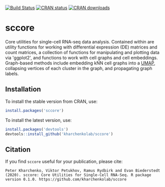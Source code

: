 [![Build Status](https://travis-ci.com/kharchenkolab/sccore.svg?branch=master)](https://travis-ci.com/github/kharchenkolab/sccore)
[![CRAN status](https://www.r-pkg.org/badges/version/sccore)](https://cran.r-project.org/package=sccore)
[![CRAN downloads](https://cranlogs.r-pkg.org/badges/sccore)](https://cran.r-project.org/package=sccore)

# sccore
Core utilities for single-cell RNA-seq data analysis. Contained within are utility functions for working with differential expression (DE) matrices and count matrices, a collection of functions for manipulating and plotting data via 'ggplot2', and functions to work with cell graphs and cell embeddings. Graph-based methods include embedding kNN cell graphs into a [UMAP](https://github.com/lmcinnes/umap), collapsing vertices of each cluster in the graph, and propagating graph labels.
 
## Installation


To install the stable version from CRAN, use:

```r
install.packages('sccore')
```

To install the latest version, use:

```r
install.packages('devtools')
devtools::install_github('kharchenkolab/sccore')
```

## Citation

If you find `sccore` useful for your publication, please cite:

```
Peter Kharchenko, Viktor Petukhov, Ramus Rydbirk and Evan Biederstedt
(2020). sccore: Core Utilities for Single-Cell RNA-Seq. R package
version 0.1.0. https://github.com/kharchenkolab/sccore
```